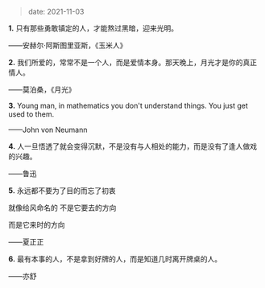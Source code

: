 
> date: 2021-11-03


**1.** 只有那些勇敢镇定的人，才能熬过黑暗，迎来光明。

——安赫尔·阿斯图里亚斯，《玉米人》

**2.** 我们所爱的，常常不是一个人，而是爱情本身。那天晚上，月光才是你的真正情人。

——莫泊桑，《月光》

**3.** Young man, in mathematics you don't understand things. You just get used to them.

——John von Neumann

**4.** 人一旦悟透了就会变得沉默，不是没有与人相处的能力，而是没有了逢人做戏的兴趣。

——鲁迅

**5.** 永远都不要为了目的而忘了初衷

就像给风命名的 不是它要去的方向

而是它来时的方向

——夏正正

**6.** 最有本事的人，不是拿到好牌的人，而是知道几时离开牌桌的人。

——亦舒

